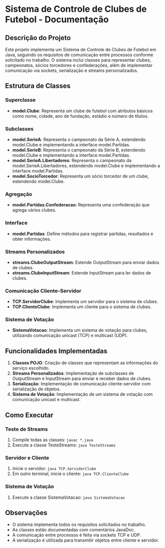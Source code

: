 # Sistema de Controle de Clubes de Futebol - Documentação

## Descrição do Projeto
Este projeto implementa um Sistema de Controle de Clubes de Futebol em Java, seguindo os requisitos de comunicação entre processos conforme solicitado no trabalho. O sistema inclui classes para representar clubes, campeonatos, sócios torcedores e confederações, além de implementar comunicação via sockets, serialização e streams personalizados.

## Estrutura de Classes

### Superclasse
- **model.Clube**: Representa um clube de futebol com atributos básicos como nome, cidade, ano de fundação, estádio e número de títulos.

### Subclasses
- **model.SerieA**: Representa o campeonato da Série A, estendendo model.Clube e implementando a interface model.Partidas.
- **model.SerieB**: Representa o campeonato da Série B, estendendo model.Clube e implementando a interface model.Partidas.
- **model.SerieA.Libertadores**: Representa o campeonato da model.SerieA.Libertadores, estendendo model.Clube e implementando a interface model.Partidas.
- **model.SocioTorcedor**: Representa um sócio torcedor de um clube, estendendo model.Clube.

### Agregação
- **model.Partidas.Confederacao**: Representa uma confederação que agrega vários clubes.

### Interface
- **model.Partidas**: Define métodos para registrar partidas, resultados e obter informações.

### Streams Personalizados
- **streams.ClubeOutputStream**: Estende OutputStream para enviar dados de clubes.
- **streams.ClubeInputStream**: Estende InputStream para ler dados de clubes.

### Comunicação Cliente-Servidor
- **TCP.ServidorClube**: Implementa um servidor para o sistema de clubes.
- **TCP.ClienteClube**: Implementa um cliente para o sistema de clubes.

### Sistema de Votação
- **SistemaVotacao**: Implementa um sistema de votação para clubes, utilizando comunicação unicast (TCP) e multicast (UDP).

## Funcionalidades Implementadas

1. **Classes POJO**: Criação de classes que representam as informações do serviço escolhido.
2. **Streams Personalizados**: Implementação de subclasses de OutputStream e InputStream para enviar e receber dados de clubes.
3. **Serialização**: Implementação de comunicação cliente-servidor com serialização de objetos.
4. **Sistema de Votação**: Implementação de um sistema de votação com comunicação unicast e multicast.

## Como Executar

### Teste de Streams
1. Compile todas as classes: `javac *.java`
2. Execute a classe TesteStreams: `java TesteStreams`

### Servidor e Cliente
1. Inicie o servidor: `java TCP.ServidorClube`
2. Em outro terminal, inicie o cliente: `java TCP.ClienteClube`

### Sistema de Votação
1. Execute a classe SistemaVotacao: `java SistemaVotacao`

## Observações
- O sistema implementa todos os requisitos solicitados no trabalho.
- As classes estão documentadas com comentários JavaDoc.
- A comunicação entre processos é feita via sockets TCP e UDP.
- A serialização é utilizada para transmitir objetos entre cliente e servidor.

